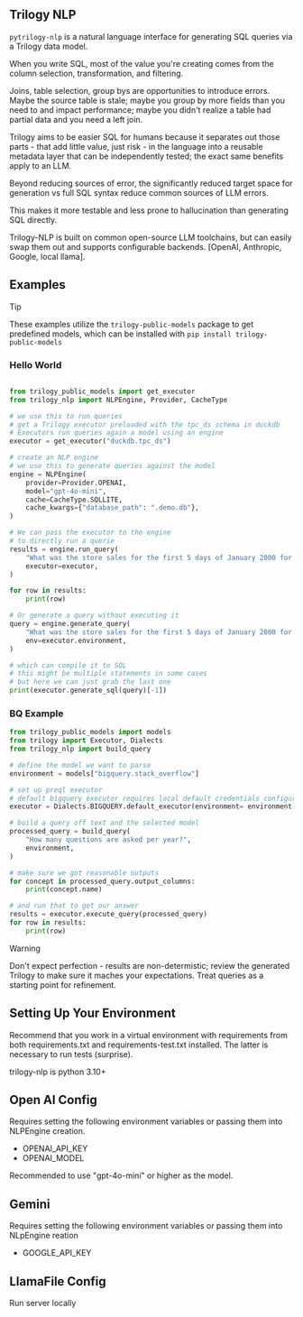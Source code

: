 ## Trilogy NLP

`pytrilogy-nlp` is a natural language interface for generating SQL queries via a Trilogy data model.

When you write SQL, most of the value you're creating comes from the column selection, transformation, and filtering.

Joins, table selection, group bys are opportunities to introduce errors. Maybe the source table is stale; maybe you group by
more fields than you need to and impact performance; maybe you didn't realize a table had partial data and you need a left join.

Trilogy aims to be easier SQL for humans because it separates out those parts - that add little value, just risk - in the language into a reusable metadata
layer that can be independently tested; the exact same benefits apply to an LLM.

Beyond reducing sources of error, the significantly reduced target space for generation vs full SQL syntax reduce common sources of LLM errors. 

This makes it more testable and less prone to hallucination than generating SQL directly. 

Trilogy-NLP is built on common open-source LLM toolchains, but can easily swap them out and supports configurable backends. [OpenAI, Anthropic, Google, local llama].

## Examples

> [!TIP]
> These examples utilize the `trilogy-public-models` package to get predefined models, which can be installed with `pip install trilogy-public-models`

### Hello World

```python

from trilogy_public_models import get_executor
from trilogy_nlp import NLPEngine, Provider, CacheType

# we use this to run queries
# get a Trilogy executor preloaded with the tpc_ds schema in duckdb
# Executors run queries again a model using an engine
executor = get_executor("duckdb.tpc_ds")

# create an NLP engine
# we use this to generate queries against the model
engine = NLPEngine(
    provider=Provider.OPENAI,
    model="gpt-4o-mini",
    cache=CacheType.SQLLITE,
    cache_kwargs={"database_path": ".demo.db"},
)

# We can pass the executor to the engine
# to directly run a querie
results = engine.run_query(
    "What was the store sales for the first 5 days of January 2000 for customers in CA?",
    executor=executor,
)

for row in results:
    print(row)

# Or generate a query without executing it
query = engine.generate_query(
    "What was the store sales for the first 5 days of January 2000 for customers in CA?",
    env=executor.environment,
)

# which can compile it to SQL
# this might be multiple statements in some cases
# but here we can just grab the last one
print(executor.generate_sql(query)[-1])

```

### BQ Example
```python
from trilogy_public_models import models
from trilogy import Executor, Dialects
from trilogy_nlp import build_query

# define the model we want to parse
environment = models["bigquery.stack_overflow"]

# set up preql executor
# default bigquery executor requires local default credentials configured
executor = Dialects.BIGQUERY.default_executor(environment= environment)

# build a query off text and the selected model
processed_query = build_query(
    "How many questions are asked per year?",
    environment,
)

# make sure we got reasonable outputs
for concept in processed_query.output_columns:
    print(concept.name)

# and run that to get our answer
results = executor.execute_query(processed_query)
for row in results:
    print(row)
```

> [!WARNING]  
> Don't expect perfection - results are non-determistic; review the generated Trilogy to make sure it maches your expectations. Treat queries as a starting point for refinement. 

## Setting Up Your Environment

Recommend that you work in a virtual environment with requirements from both requirements.txt and requirements-test.txt installed. The latter is necessary to run
tests (surprise). 

trilogy-nlp is python 3.10+

## Open AI Config
Requires setting the following environment variables or passing them into NLPEngine creation.

- OPENAI_API_KEY
- OPENAI_MODEL

Recommended to use "gpt-4o-mini" or higher as the model.

## Gemini
Requires setting the following environment variables or passing them into NLpEngine reation

- GOOGLE_API_KEY

## LlamaFile Config

Run server locally
